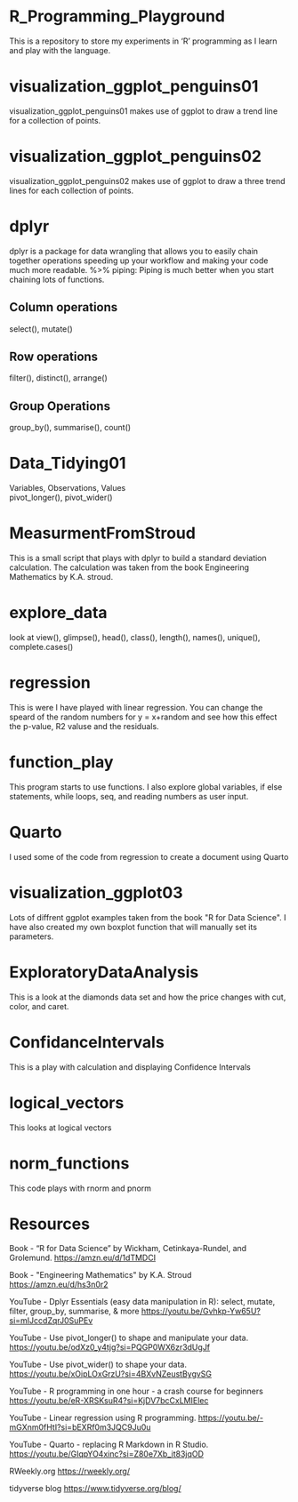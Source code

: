 # R_Programming_Playground
This is a repository to store my experiments in ‘R’ programming as I learn and play with the language. 

# visualization_ggplot_penguins01
visualization_ggplot_penguins01 makes use of ggplot to draw a trend line for a collection of points.

# visualization_ggplot_penguins02
visualization_ggplot_penguins02 makes use of ggplot to draw a three trend lines for each collection of points.

# dplyr
dplyr is a package for data wrangling that allows you to easily chain together operations speeding up your workflow and making your code much more readable.
%>% piping: Piping is much better when you start chaining lots of functions.

## Column operations
select(), mutate()

## Row operations
filter(), distinct(), arrange()

## Group Operations
group_by(), summarise(), count()

# Data_Tidying01
Variables, Observations, Values <br />
pivot_longer(), pivot_wider()

# MeasurmentFromStroud
This is a small script that plays with dplyr to build a standard deviation calculation. The calculation was taken from the book Engineering Mathematics by K.A. stroud. 

# explore_data
look at view(), glimpse(), head(), class(), length(), names(), unique(), complete.cases()

# regression
This is were I have played with linear regression. You can change the speard of the random numbers for y = x+random and see how this effect the p-value, R2 valuse and the residuals.

# function_play
This program starts to use functions. I also explore global variables, if else statements, while loops, seq, and reading numbers as user input. 

# Quarto
I used some of the code from regression to create a document using Quarto

# visualization_ggplot03
Lots of diffrent ggplot examples taken from the book "R for Data Science". I have also created my own boxplot function that will manually set its parameters. 

# ExploratoryDataAnalysis
This is a look at the diamonds data set and how the price changes with cut, color, 
and caret.

# ConfidanceIntervals
This is a play with calculation and displaying Confidence Intervals

# logical_vectors
This looks at logical vectors 

# norm_functions
This code plays with rnorm and pnorm

# Resources
Book - “R for Data Science” by Wickham, Cetinkaya-Rundel, and Grolemund.
https://amzn.eu/d/1dTMDCI

Book - "Engineering Mathematics" by K.A. Stroud https://amzn.eu/d/hs3n0r2

YouTube - Dplyr Essentials (easy data manipulation in R): select, mutate, filter, group_by, summarise, & more https://youtu.be/Gvhkp-Yw65U?si=mIJccdZqrJ0SuPEv

YouTube - Use pivot_longer() to shape and manipulate your data. https://youtu.be/odXz0_y4tjg?si=PQGP0WX6zr3dUgJf

YouTube - Use pivot_wider() to shape your data. https://youtu.be/xOipLOxGrzU?si=4BXvNZeustBygvSG

YouTube - R programming in one hour - a crash course for beginners https://youtu.be/eR-XRSKsuR4?si=KjDV7bcCxLMIElec

YouTube - Linear regression using R programming. https://youtu.be/-mGXnm0fHtI?si=bEXRf0m3JQC9Ju0u

YouTube - Quarto - replacing R Markdown in R Studio. https://youtu.be/GIqpYO4xinc?si=Z80e7Xb_it83jqOD

RWeekly.org https://rweekly.org/

tidyverse blog https://www.tidyverse.org/blog/
